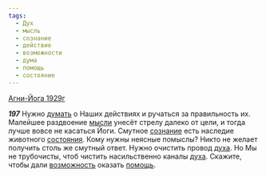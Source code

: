```yaml
---
tags:
  - Дух
  - мысль
  - сознание
  - действие
  - возможности
  - дума
  - помощь
  - состояние
---
```


[Агни-Йога 1929г](https://127.0.0.1:4002/agni/1929)

___197___
Нужно [думать](../../../tags/#дума) о Наших действиях и ручаться за правильность их. Малейшее раздвоение [мысли](../../../tags/#мысль) унесёт стрелу далеко от цели, и тогда лучше вовсе не касаться Йоги. Смутное [сознание](../../../tags/#сознание) есть наследие животного [состояния](../../../tags/#состояние). Кому нужны неясные помыслы? Никто не желает получить столь же смутный ответ. Нужно очистить провод [духа](../../../tags/#Дух). Но Мы не трубочисты, чтоб чистить насильственно каналы [духа](../../../tags/#Дух). Скажите, чтобы дали [возможность](../../../tags/#возможности) оказать [помощь](../../../tags/#помощь).